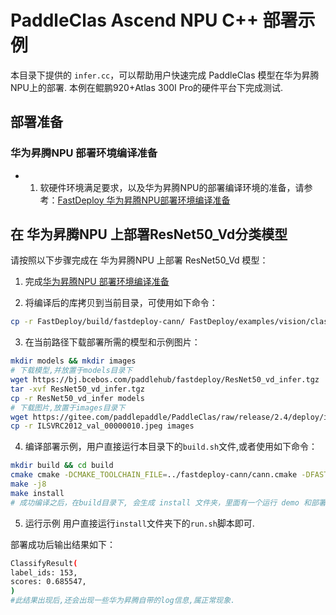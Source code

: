 # PaddleClas Ascend NPU C++ 部署示例
本目录下提供的 `infer.cc`，可以帮助用户快速完成 PaddleClas 模型在华为昇腾NPU上的部署.
本例在鲲鹏920+Atlas 300I Pro的硬件平台下完成测试.

## 部署准备
### 华为昇腾NPU 部署环境编译准备
- 1. 软硬件环境满足要求，以及华为昇腾NPU的部署编译环境的准备，请参考：[FastDeploy 华为昇腾NPU部署环境编译准备](../../../../../../docs/cn/build_and_install/ascend.md)  

## 在 华为昇腾NPU 上部署ResNet50_Vd分类模型
请按照以下步骤完成在 华为昇腾NPU 上部署 ResNet50_Vd 模型：
1. 完成[华为昇腾NPU 部署环境编译准备](../../../../../../docs/cn/build_and_install/ascend.md)

2. 将编译后的库拷贝到当前目录，可使用如下命令：
```bash
cp -r FastDeploy/build/fastdeploy-cann/ FastDeploy/examples/vision/classification/paddleclas/cann/cpp/
```

3. 在当前路径下载部署所需的模型和示例图片：
```bash
mkdir models && mkdir images
# 下载模型,并放置于models目录下
wget https://bj.bcebos.com/paddlehub/fastdeploy/ResNet50_vd_infer.tgz
tar -xvf ResNet50_vd_infer.tgz
cp -r ResNet50_vd_infer models
# 下载图片,放置于images目录下
wget https://gitee.com/paddlepaddle/PaddleClas/raw/release/2.4/deploy/images/ImageNet/ILSVRC2012_val_00000010.jpeg
cp -r ILSVRC2012_val_00000010.jpeg images
```

4. 编译部署示例，用户直接运行本目录下的`build.sh`文件,或者使用如下命令：
```bash
mkdir build && cd build
cmake cmake -DCMAKE_TOOLCHAIN_FILE=../fastdeploy-cann/cann.cmake -DFASTDEPLOY_INSTALL_DIR=fastdeploy-cann ..
make -j8
make install
# 成功编译之后，在build目录下, 会生成 install 文件夹，里面有一个运行 demo 和部署所需的库
```

5. 运行示例
用户直接运行`install`文件夹下的`run.sh`脚本即可.

部署成功后输出结果如下：
```bash
ClassifyResult(
label_ids: 153, 
scores: 0.685547, 
)
#此结果出现后,还会出现一些华为昇腾自带的log信息,属正常现象.
```